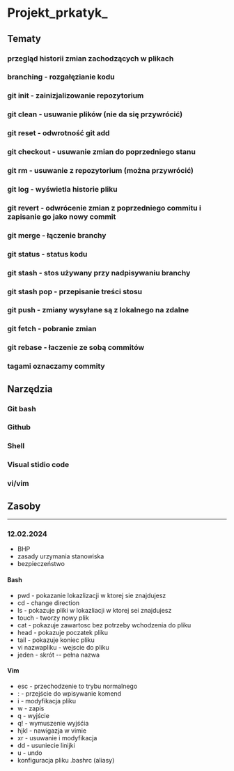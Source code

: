 # Projekt_prkatyk_
## Tematy

### przegląd historii zmian zachodzących w plikach  
### branching - rozgałęzianie kodu
### git init - zainizjalizowanie repozytorium    
### git clean - usuwanie plików (nie da się przywrócić)
### git reset - odwrotność git add
### git checkout - usuwanie zmian do poprzedniego stanu
### git rm - usuwanie z repozytorium (można przywrócić)
### git log - wyświetla historie pliku
### git revert - odwrócenie zmian  z poprzedniego commitu i zapisanie go jako nowy commit
### git merge - łączenie branchy
### git status - status kodu
### git stash - stos używany przy nadpisywaniu branchy
### git stash pop - przepisanie treści stosu
### git push - zmiany wysyłane są z lokalnego na zdalne
### git fetch - pobranie zmian
### git rebase - łaczenie ze sobą commitów
### tagami oznaczamy commity

## Narzędzia

### Git bash
### Github
### Shell
### Visual stidio code
### vi/vim


## Zasoby
--------------
### 12.02.2024
- BHP
- zasady urzymania stanowiska
- bezpieczeństwo 

#### Bash

- pwd - pokazanie lokazlizacji w ktorej sie znajdujesz
- cd - change direction
- ls - pokazuje pliki w lokazliacji w ktorej sei znajdujesz
- touch - tworzy nowy plik 
- cat - pokazuje zawartosc bez potrzeby wchodzenia do pliku
- head - pokazuje poczatek pliku
- tail - pokazuje koniec pliku
- vi nazwapliku - wejscie do pliku
- jeden - skrót -- pełna nazwa

#### Vim
- esc - przechodzenie to trybu normalnego
- : - przejście do wpisywanie komend
- i - modyfikacja pliku
- w - zapis
- q - wyjście
- q! - wymuszenie wyjśćia
- hjkl - nawigazja w vimie
- xr - usuwanie i modyfikacja 
- dd - usuniecie linijki
- u - undo
- konfiguracja pliku .bashrc (aliasy)
